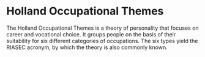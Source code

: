 # Holland Occupational Themes
The Holland Occupational Themes is a theory of personality that focuses on career and vocational choice. It groups people on the basis of their suitability for six different categories of occupations. The six types yield the RIASEC acronym, by which the theory is also commonly known.
